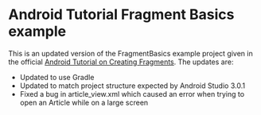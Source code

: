 # Android Tutorial Fragment Basics example

This is an updated version of the FragmentBasics example project given in the official [Android Tutorial on Creating Fragments](https://developer.android.com/training/basics/fragments/creating.html). The updates are:

* Updated to use Gradle
* Updated to match project structure expected by Android Studio 3.0.1
* Fixed a bug in article_view.xml which caused an error when trying to open an Article while on a large screen
